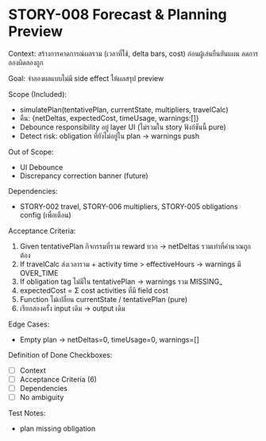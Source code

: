 # STORY-008 Forecast & Planning Preview

Context:
สร้างการคาดการณ์ผลรวม (เวลาที่ใช้, delta bars, cost) ก่อนผู้เล่นยืนยันแผน ลดการลองผิดลองถูก

Goal:
จำลองผลแบบไม่มี side effect ให้ผลสรุป preview

Scope (Included):
- simulatePlan(tentativePlan, currentState, multipliers, travelCalc)
- คืน: {netDeltas, expectedCost, timeUsage, warnings:[]}
- Debounce responsibility อยู่ layer UI (ไม่รวมใน story ฟังก์ชันนี้ pure)
- Detect risk: obligation ที่ยังไม่อยู่ใน plan -> warnings push

Out of Scope:
- UI Debounce
- Discrepancy correction banner (future)

Dependencies:
- STORY-002 travel, STORY-006 multipliers, STORY-005 obligations config (เพื่อเตือน)

Acceptance Criteria:
1. Given tentativePlan กิจกรรมที่รวม reward บวก -> netDeltas รวมเท่าที่คำนวณถูกต้อง
2. If travelCalc ส่งเวลารวม + activity time > effectiveHours -> warnings มี OVER_TIME
3. If obligation tag ไม่มีใน tentativePlan -> warnings รวม MISSING_<tag>
4. expectedCost = Σ cost activities ที่มี field cost
5. Function ไม่เปลี่ยน currentState / tentativePlan (pure)
6. เรียกสองครั้ง input เดิม -> output เดิม

Edge Cases:
- Empty plan -> netDeltas=0, timeUsage=0, warnings=[]

Definition of Done Checkboxes:
- [ ] Context
- [ ] Acceptance Criteria (6)
- [ ] Dependencies
- [ ] No ambiguity

Test Notes:
- plan missing obligation
